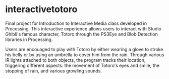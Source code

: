 # interactivetotoro
Final project for Introduction to Interactive Media class developed in Processing. 
This interactive experience allows users to interact with Studio Ghibli's famous character, Totoro through the PS3Eye and Blob Detection libraries in Processing. 

Users are encouaged to play with Totoro by either wearing a glove to stroke his belly or by using an umbrella to cover him from the rain. Through various IR lights attached to both objects, the program tracks their location, triggering different aspects: the movement of Totoro's eyes and smile, the stopping of rain, and various growling sounds. 
